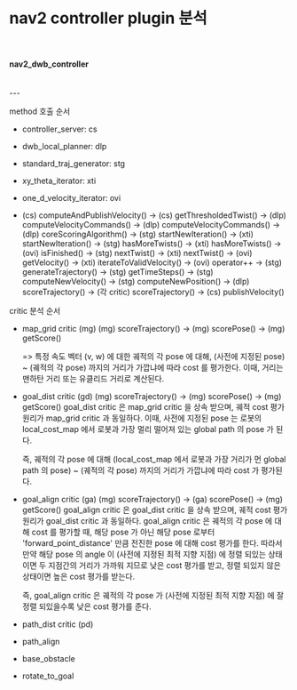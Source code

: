 # nav2 controller plugin 분석

<br>

#### nav2_dwb_controller

<br>
---

method 호출 순서
- controller_server: cs
- dwb_local_planner: dlp
- standard_traj_generator: stg
- xy_theta_iterator: xti
- one_d_velocity_iterator: ovi

- (cs) computeAndPublishVelocity() -> (cs) getThresholdedTwist() -> (dlp) computeVelocityCommands() -> (dlp) computeVelocityCommands() -> (dlp) coreScoringAlgorithm() -> (stg) startNewIteration() -> (xti) startNewIteration() -> (stg) hasMoreTwists() -> (xti) hasMoreTwists() -> (ovi) isFinished() -> (stg) nextTwist() -> (xti) nextTwist() -> (ovi) getVelocity() -> (xti) iterateToValidVelocity() -> (ovi) operator++ -> (stg) generateTrajectory() -> (stg) getTimeSteps() -> (stg) computeNewVelocity() -> (stg) computeNewPosition() -> (dlp) scoreTrajectory() -> (각 critic) scoreTrajectory() -> (cs) publishVelocity()


critic 분석 순서
- map_grid critic (mg)
    (mg) scoreTrajectory() -> (mg) scorePose() -> (mg) getScore()

    => 특정 속도 벡터 (v, w) 에 대한 궤적의 각 pose 에 대해, (사전에 지정된 pose) ~ (궤적의 각 pose) 까지의 거리가 가깝냐에 따라 cost 를 평가한다.
    이때, 거리는 맨하탄 거리 또는 유클리드 거리로 계산된다.


- goal_dist critic (gd)
    (mg) scoreTrajectory() -> (mg) scorePose() -> (mg) getScore()
    goal_dist critic 은 map_grid critic 을 상속 받으며, 궤적 cost 평가 원리가 map_grid critic 과 동일하다.
    이때, 사전에 지정된 pose 는 로봇의 local_cost_map 에서 로봇과 가장 멀리 떨어져 있는 global path 의 pose 가 된다.

    즉, 궤적의 각 pose 에 대해 (local_cost_map 에서 로봇과 가장 거리가 먼 global path 의 pose) ~ (궤적의 각 pose) 까지의 거리가 가깝냐에 따라 cost 가 평가된다.


- goal_align critic (ga)
    (mg) scoreTrajectory() -> (ga) scorePose() -> (mg) getScore()
    goal_align critic 은 goal_dist critic 을 상속 받으며, 궤적 cost 평가 원리가 goal_dist critic 과 동일하다.
    goal_align critic 은 궤적의 각 pose 에 대해 cost 를 평가할 때, 해당 pose 가 아닌 해당 pose 로부터 'forward_point_distance' 만큼 전진한 pose 에 대해 cost 평가를 한다.
    따라서 만약 해당 pose 의 angle 이 (사전에 지정된 최적 지향 지점) 에 정렬 되있는 상태이면 두 지점간의 거리가 가까워 지므로 낮은 cost 평가를 받고, 정렬 되있지 않은 상태이면 높은 cost 평가를 받는다.

    즉, goal_align critic 은 궤적의 각 pose 가 (사전에 지정된 최적 지향 지점) 에 잘 정렬 되있을수록 낮은 cost 평가를 준다.


- path_dist critic (pd)
    


- path_align
- base_obstacle
- rotate_to_goal
